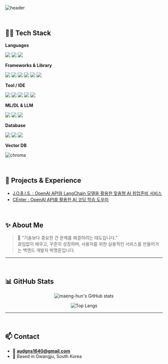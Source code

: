 <!-- 🟢 1. 깃허브 상단 헤더 이미지 -->
![header](https://capsule-render.vercel.app/api?type=waving&color=gradient&height=200&section=header&text=Myung_hoon%20GitHub&fontSize=40&fontAlign=70&fontColor=ffffff)

<br>

<!-- 🟡 2. 사용 가능한 언어 / 기술 스택 뱃지 -->
## 🧑‍💻 Tech Stack

**Languages**
<p>
  <img src="https://img.shields.io/badge/Java-007396?style=flat-square&logo=openjdk&logoColor=white"/>
  <img src="https://img.shields.io/badge/Python-3776AB?style=flat-square&logo=python&logoColor=white"/>
  <img src="https://img.shields.io/badge/JavaScript-F7DF1E?style=flat-square&logo=javascript&logoColor=black"/>
</p>

**Frameworks & Library**
<p>
  <img src="https://img.shields.io/badge/Spring-6DB33F?style=flat-square&logo=spring&logoColor=white"/>
  <img src="https://img.shields.io/badge/SpringBoot-6DB33F?style=flat-square&logo=springboot&logoColor=white"/>
  <img src="https://img.shields.io/badge/FastAPI-009688?style=flat-square&logo=fastapi&logoColor=white"/>
  <img src="https://img.shields.io/badge/Thymeleaf-005F0F?style=flat-square"/>
  <img src="https://img.shields.io/badge/pandas-150458?style=flat-square&logo=pandas&logoColor=white"/>
  <img src="https://img.shields.io/badge/Selenium-43B02A?style=flat-square&logo=selenium&logoColor=white"/>
</p>

**Tool / IDE**
<p>
  <img src="https://img.shields.io/badge/STS-6DB33F?style=flat-square&logo=spring&logoColor=white"/>
  <img src="https://img.shields.io/badge/VSCode-007ACC?style=flat-square&logo=visualstudiocode&logoColor=white"/>
  <img src="https://img.shields.io/badge/Eclipse-2C2255?style=flat-square&logo=eclipseide&logoColor=white"/>
  <img src="https://img.shields.io/badge/Jupyter-F37626?style=flat-square&logo=Jupyter&logoColor=white"/>
  <img src="https://img.shields.io/badge/Google_Colab-F9AB00?style=flat-square&logo=googlecolab&logoColor=black"/>
</p>

**ML/DL & LLM**
<p>
  <img src="https://img.shields.io/badge/OpenAI_API-000000?style=flat-square&logo=openai&logoColor=white"/>
  <img src="https://img.shields.io/badge/LangChain-000000?style=flat-square"/>
  <img src="https://img.shields.io/badge/Embedding-6A0DAD?style=flat-square"/>
</p>

**Database**
<p>
  <img src="https://img.shields.io/badge/Oracle-F80000?style=flat-square&logo=oracle&logoColor=white"/>
  <img src="https://img.shields.io/badge/MySQL-4479A1?style=flat-square&logo=mysql&logoColor=white"/>
  <img src="https://img.shields.io/badge/PostgreSQL-4169E1?style=flat-square&logo=postgresql&logoColor=white"/>
</p>

**Vector DB**
<p>
   <img src="https://img.shields.io/badge/ChromaDB-8E44AD?logo=databricks" alt="chroma"/>
</p> 

<br>

<!-- 🔵 3. 나의 프로젝트 및 경력 -->
## 📘 Projects & Experience

-  [J.O.B.I.S. : OpenAI API와 LangChain 모델을 활용한 맞춤형 AI 취업준비 서비스](https://github.com/2024-SMHRD-DCX-BigData-16/J.O.B.I.S.)  
-  [CEnter : OpenAI API를 활용한 AI 코딩 학습 도우미](https://github.com/2024-SMHRD-DCX-BigData-16/CEnter)  

<!-- ### 🧠 머신러닝 활용 경험
> TF-IDF + KMeans 클러스터링 + RandomForest  
> - 유튜브/지식iN 데이터 군집화 → 페르소나 기반 질문 분류 실험 진행-->

<br>

## ✨ About Me

> 💬 "기술보다 중요한 건 문제를 해결하려는 태도입니다."  
> 끊임없이 배우고, 꾸준히 성장하며, 사용자를 위한 실용적인 서비스를 만들어가는 백엔드 개발자 박명훈입니다.


---

<br>

## 📊 GitHub Stats
<p align="center">
  <img src="https://github-readme-stats.vercel.app/api?username=maeng-hun&show_icons=true&theme=tokyonight&rank_icon=default" alt="maeng-hun's GitHub stats" />
</p>

<p align="center">
  <img src="https://github-readme-stats.vercel.app/api/top-langs/?username=maeng-hun&layout=compact&theme=tokyonight&langs_count=6" alt="Top Langs" />
</p>

---

<br>

## 📫 Contact

- 📧 **audgns1640@gmail.com**
- 📍 Based in Gwangju, South Korea

